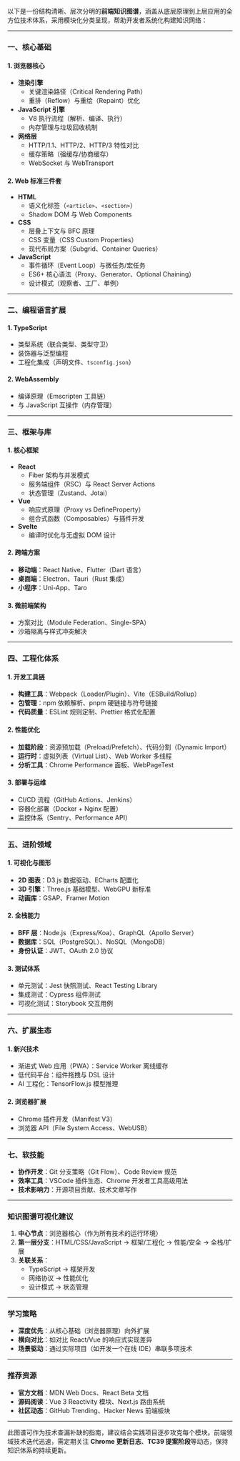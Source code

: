 以下是一份结构清晰、层次分明的**前端知识图谱**，涵盖从底层原理到上层应用的全方位技术体系，采用模块化分类呈现，帮助开发者系统化构建知识网络：

---

### **一、核心基础**
#### 1. **浏览器核心**
   - **渲染引擎**  
     - 关键渲染路径（Critical Rendering Path）  
     - 重排（Reflow）与重绘（Repaint）优化
   - **JavaScript 引擎**  
     - V8 执行流程（解析、编译、执行）  
     - 内存管理与垃圾回收机制
   - **网络层**  
     - HTTP/1.1、HTTP/2、HTTP/3 特性对比  
     - 缓存策略（强缓存/协商缓存）  
     - WebSocket 与 WebTransport

#### 2. **Web 标准三件套**
   - **HTML**  
     - 语义化标签（`<article>`、`<section>`）  
     - Shadow DOM 与 Web Components
   - **CSS**  
     - 层叠上下文与 BFC 原理  
     - CSS 变量（CSS Custom Properties）  
     - 现代布局方案（Subgrid、Container Queries）
   - **JavaScript**  
     - 事件循环（Event Loop）与微任务/宏任务  
     - ES6+ 核心语法（Proxy、Generator、Optional Chaining）  
     - 设计模式（观察者、工厂、单例）

---

### **二、编程语言扩展**
#### 1. **TypeScript**
   - 类型系统（联合类型、类型守卫）  
   - 装饰器与泛型编程  
   - 工程化集成（声明文件、`tsconfig.json`）

#### 2. **WebAssembly**
   - 编译原理（Emscripten 工具链）  
   - 与 JavaScript 互操作（内存管理）

---

### **三、框架与库**
#### 1. **核心框架**
   - **React**  
     - Fiber 架构与并发模式  
     - 服务端组件（RSC）与 React Server Actions  
     - 状态管理（Zustand、Jotai）
   - **Vue**  
     - 响应式原理（Proxy vs DefineProperty）  
     - 组合式函数（Composables）与插件开发
   - **Svelte**  
     - 编译时优化与无虚拟 DOM 设计

#### 2. **跨端方案**
   - **移动端**：React Native、Flutter（Dart 语言）  
   - **桌面端**：Electron、Tauri（Rust 集成）  
   - **小程序**：Uni-App、Taro

#### 3. **微前端架构**
   - 方案对比（Module Federation、Single-SPA）  
   - 沙箱隔离与样式冲突解决

---

### **四、工程化体系**
#### 1. **开发工具链**
   - **构建工具**：Webpack（Loader/Plugin）、Vite（ESBuild/Rollup）  
   - **包管理**：npm 依赖解析、pnpm 硬链接与符号链接  
   - **代码质量**：ESLint 规则定制、Prettier 格式化配置

#### 2. **性能优化**
   - **加载阶段**：资源预加载（Preload/Prefetch）、代码分割（Dynamic Import）  
   - **运行时**：虚拟列表（Virtual List）、Web Worker 多线程  
   - **分析工具**：Chrome Performance 面板、WebPageTest

#### 3. **部署与运维**
   - CI/CD 流程（GitHub Actions、Jenkins）  
   - 容器化部署（Docker + Nginx 配置）  
   - 监控体系（Sentry、Performance API）

---

### **五、进阶领域**
#### 1. **可视化与图形**
   - **2D 图表**：D3.js 数据驱动、ECharts 配置化  
   - **3D 引擎**：Three.js 基础模型、WebGPU 新标准  
   - **动画库**：GSAP、Framer Motion

#### 2. **全栈能力**
   - **BFF 层**：Node.js（Express/Koa）、GraphQL（Apollo Server）  
   - **数据库**：SQL（PostgreSQL）、NoSQL（MongoDB）  
   - **身份认证**：JWT、OAuth 2.0 协议

#### 3. **测试体系**
   - 单元测试：Jest 快照测试、React Testing Library  
   - 集成测试：Cypress 组件测试  
   - 可视化测试：Storybook 交互用例

---

### **六、扩展生态**
#### 1. **新兴技术**
   - 渐进式 Web 应用（PWA）：Service Worker 离线缓存  
   - 低代码平台：组件拖拽与 DSL 设计  
   - AI 工程化：TensorFlow.js 模型推理

#### 2. **浏览器扩展**
   - Chrome 插件开发（Manifest V3）  
   - 浏览器 API（File System Access、WebUSB）

---

### **七、软技能**
- **协作开发**：Git 分支策略（Git Flow）、Code Review 规范  
- **效率工具**：VSCode 插件生态、Chrome 开发者工具高级用法  
- **技术影响力**：开源项目贡献、技术文章写作

---

### **知识图谱可视化建议**
1. **中心节点**：浏览器核心（作为所有技术的运行环境）  
2. **第一层分支**：HTML/CSS/JavaScript → 框架/工程化 → 性能/安全 → 全栈/扩展  
3. **关联关系**：  
   - TypeScript → 框架开发  
   - 网络协议 → 性能优化  
   - 设计模式 → 状态管理

---

### **学习策略**
- **深度优先**：从核心基础（浏览器原理）向外扩展  
- **横向对比**：如对比 React/Vue 的响应式实现差异  
- **场景驱动**：通过实际项目（如开发一个在线 IDE）串联多项技术

---

### **推荐资源**
- **官方文档**：MDN Web Docs、React Beta 文档  
- **源码阅读**：Vue 3 Reactivity 模块、Next.js 路由系统  
- **社区动态**：GitHub Trending、Hacker News 前端板块

---

此图谱可作为技术查漏补缺的指南，建议结合实践项目逐步攻克每个模块。前端领域技术迭代迅速，需定期关注 **Chrome 更新日志**、**TC39 提案阶段**等动态，保持知识体系的持续更新。